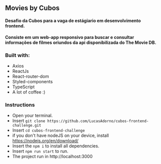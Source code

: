 ## Movies by Cubos

#### Desafio da Cubos para a vaga de estágiario em desenvolvimento frontend. 
#### Consiste em um web-app responsivo para buscar e consultar informações de filmes oriundos da api disponibilizada do The Movie DB.

### Built with:
- Axios
- ReactJs
- React-router-dom
- Styled-components
- TypeScript
- A lot of coffee :)

### Instructions
- Open your terminal.
- Insert `git clone https://github.com/LucasAdorno/cubos-frontend-challenge.git`
- Insert `cd cubos-frontend-challenge`
- if you don't have nodeJS on your device, install https://nodejs.org/en/download/
- Insert the `npm i` to install all dependencies.
- Insert `npm run start` to run.
- The project run in http://localhost:3000
